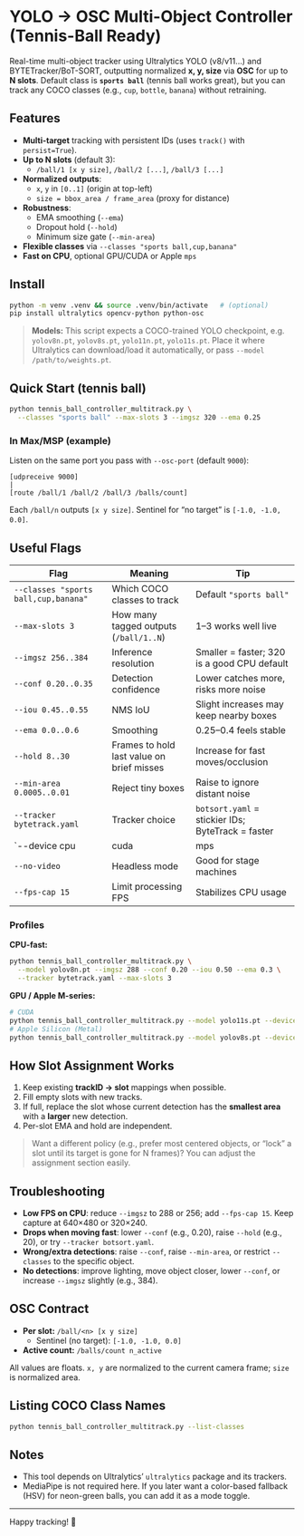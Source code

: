 # YOLO → OSC Multi-Object Controller (Tennis-Ball Ready)

Real-time multi-object tracker using Ultralytics YOLO (v8/v11…) and BYTETracker/BoT-SORT, outputting normalized **x, y, size** via **OSC** for up to **N slots**. Default class is **`sports ball`** (tennis ball works great), but you can track any COCO classes (e.g., `cup`, `bottle`, `banana`) without retraining.

## Features
- **Multi-target** tracking with persistent IDs (uses `track()` with `persist=True`).
- **Up to N slots** (default 3):  
  - `/ball/1 [x y size]`, `/ball/2 [...]`, `/ball/3 [...]`
- **Normalized outputs**:  
  - `x`, `y` in `[0..1]` (origin at top-left)  
  - `size = bbox_area / frame_area` (proxy for distance)
- **Robustness**:
  - EMA smoothing (`--ema`)
  - Dropout hold (`--hold`)
  - Minimum size gate (`--min-area`)
- **Flexible classes** via `--classes "sports ball,cup,banana"`
- **Fast on CPU**, optional GPU/CUDA or Apple `mps`

## Install
```bash
python -m venv .venv && source .venv/bin/activate   # (optional)
pip install ultralytics opencv-python python-osc
```

> **Models:** This script expects a COCO-trained YOLO checkpoint, e.g. `yolov8n.pt`, `yolov8s.pt`, `yolo11n.pt`, `yolo11s.pt`. Place it where Ultralytics can download/load it automatically, or pass `--model /path/to/weights.pt`.

## Quick Start (tennis ball)
```bash
python tennis_ball_controller_multitrack.py \
  --classes "sports ball" --max-slots 3 --imgsz 320 --ema 0.25
```

### In Max/MSP (example)
Listen on the same port you pass with `--osc-port` (default `9000`):
```
[udpreceive 9000]
|
[route /ball/1 /ball/2 /ball/3 /balls/count]
```
Each `/ball/n` outputs `[x y size]`. Sentinel for “no target” is `[-1.0, -1.0, 0.0]`.

## Useful Flags
| Flag | Meaning | Tip |
|---|---|---|
| `--classes "sports ball,cup,banana"` | Which COCO classes to track | Default `"sports ball"` |
| `--max-slots 3` | How many tagged outputs (`/ball/1..N`) | 1–3 works well live |
| `--imgsz 256..384` | Inference resolution | Smaller = faster; 320 is a good CPU default |
| `--conf 0.20..0.35` | Detection confidence | Lower catches more, risks more noise |
| `--iou 0.45..0.55` | NMS IoU | Slight increases may keep nearby boxes |
| `--ema 0.0..0.6` | Smoothing | 0.25–0.4 feels stable |
| `--hold 8..30` | Frames to hold last value on brief misses | Increase for fast moves/occlusion |
| `--min-area 0.0005..0.01` | Reject tiny boxes | Raise to ignore distant noise |
| `--tracker bytetrack.yaml` | Tracker choice | `botsort.yaml` = stickier IDs; ByteTrack = faster |
| `--device cpu|cuda|mps|auto` | Compute backend | `auto` picks CUDA if available |
| `--no-video` | Headless mode | Good for stage machines |
| `--fps-cap 15` | Limit processing FPS | Stabilizes CPU usage |

### Profiles
**CPU-fast:**
```bash
python tennis_ball_controller_multitrack.py \
  --model yolov8n.pt --imgsz 288 --conf 0.20 --iou 0.50 --ema 0.3 \
  --tracker bytetrack.yaml --max-slots 3
```

**GPU / Apple M-series:**
```bash
# CUDA
python tennis_ball_controller_multitrack.py --model yolo11s.pt --device cuda --imgsz 384 --ema 0.25 --tracker botsort.yaml
# Apple Silicon (Metal)
python tennis_ball_controller_multitrack.py --model yolov8s.pt --device mps --imgsz 384 --ema 0.25 --tracker botsort.yaml
```

## How Slot Assignment Works
1. Keep existing **trackID → slot** mappings when possible.  
2. Fill empty slots with new tracks.  
3. If full, replace the slot whose current detection has the **smallest area** with a **larger** new detection.  
4. Per-slot EMA and hold are independent.

> Want a different policy (e.g., prefer most centered objects, or “lock” a slot until its target is gone for N frames)? You can adjust the assignment section easily.

## Troubleshooting
- **Low FPS on CPU**: reduce `--imgsz` to 288 or 256; add `--fps-cap 15`. Keep capture at 640×480 or 320×240.
- **Drops when moving fast**: lower `--conf` (e.g., 0.20), raise `--hold` (e.g., 20), or try `--tracker botsort.yaml`.
- **Wrong/extra detections**: raise `--conf`, raise `--min-area`, or restrict `--classes` to the specific object.
- **No detections**: improve lighting, move object closer, lower `--conf`, or increase `--imgsz` slightly (e.g., 384).

## OSC Contract
- **Per slot:** `/ball/<n> [x y size]`  
  - Sentinel (no target): `[-1.0, -1.0, 0.0]`
- **Active count:** `/balls/count n_active`

All values are floats. `x, y` are normalized to the current camera frame; `size` is normalized area.

## Listing COCO Class Names
```bash
python tennis_ball_controller_multitrack.py --list-classes
```

## Notes
- This tool depends on Ultralytics’ `ultralytics` package and its trackers.
- MediaPipe is not required here. If you later want a color-based fallback (HSV) for neon-green balls, you can add it as a mode toggle.

---
Happy tracking! 🎾

